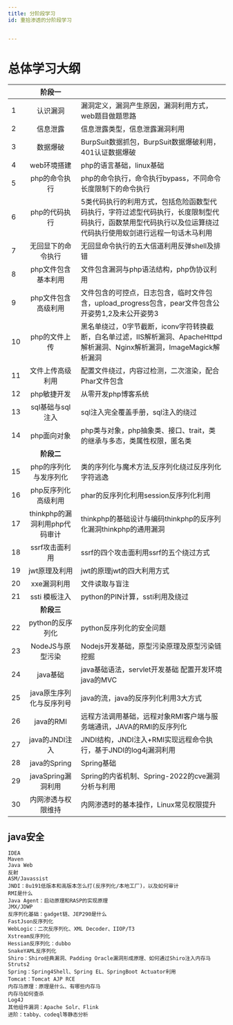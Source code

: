 ```yaml
---
title: 分阶段学习
id: 重拾渗透的分阶段学习


---
```


<!-- more -->

# 总体学习大纲

|      |          **阶段一**           |                                                              |
| ---- | :---------------------------: | ------------------------------------------------------------ |
| 1    |           认识漏洞            | 漏洞定义，漏洞产生原因，漏洞利用方式，web题目做题思路        |
| 2    |           信息泄露            | 信息泄露类型，信息泄露漏洞利用                               |
| 3    |           数据爆破            | BurpSuit数据抓包，BurpSuit数据爆破利用，401认证数据爆破      |
| 4    |          web环境搭建          | php的语言基础，linux基础                                     |
| 5    |         php的命令执行         | php的命令执行，命令执行bypass，不同命令长度限制下的命令执行  |
| 6    |         php的代码执行         | 5类代码执行的利用方式，包括危险函数型代码执行，字符过滤型代码执行，长度限制型代码执行，函数禁用型代码执行以及位运算绕过代码执行使用蚁剑进行远程一句话木马利用 |
| 7    |      无回显下的命令执行       | 无回显命令执行的五大信道利用反弹shell及排错                  |
| 8    |      php文件包含基本利用      | 文件包含漏洞与php语法结构，php伪协议利用                     |
| 9    |      php文件包含高级利用      | 文件包含的可控点，日志包含，临时文件包含，upload_progress包含，pear文件包含公开姿势1,2及未公开姿势3 |
| 10   |         php的文件上传         | 黑名单绕过，0字节截断，iconv字符转换截断，白名单过滤，IIS解析漏洞、ApacheHttpd解析漏洞、Nginx解析漏洞，ImageMagick解析漏洞 |
| 11   |       文件上传高级利用        | 配置文件绕过，内容过检测，二次渲染，配合Phar文件包含         |
| 12   |          php敏捷开发          | 从零开发php博客系统                                          |
| 13   |       sql基础与sql注入        | sql注入完全覆盖手册，sql注入的绕过                           |
| 14   |          php面向对象          | php类与对象，php抽象类、接口、trait，类的继承与多态，类属性权限，匿名类 |
|      |          **阶段二**           |                                                              |
| 15   |     php的序列化与发序列化     | 类的序列化与魔术方法,反序列化绕过反序列化字符逃逸            |
| 16   |      php反序列化高级利用      | phar的反序列化利用session反序列化利用                        |
| 17   | thinkphp的漏洞利用php代码审计 | thinkphp的基础设计与编码thinkphp的反序列化漏洞thinkphp的通用漏洞 |
| 18   |        ssrf攻击面利用         | ssrf的四个攻击面利用ssrf的五个绕过方式                       |
| 19   |         jwt原理及利用         | jwt的原理jwt的四大利用方式                                   |
| 20   |          xxe漏洞利用          | 文件读取与盲注                                               |
| 21   |         ssti 模板注入         | python的PIN计算，ssti利用及绕过                              |
|      |          **阶段三**           |                                                              |
| 22   |       python的反序列化        | python反序列化的安全问题                                     |
| 23   |       NodeJS与原型污染        | Nodejs开发基础，原型污染原理及原型污染链挖掘                 |
| 24   |           java基础            | java基础语法，servlet开发基础 配置开发环境 java的MVC         |
| 25   |   java原生序列化与反序列号    | java的流，java的反序列化利用3大方式                          |
| 26   |           java的RMI           | 远程方法调用基础，远程对象RMI客户端与服务端通讯，JAVA的RMI的反序列化 |
| 27   |        java的JNDI注入         | JNDI结构，JNDI注入+RMI实现远程命令执行，基于JNDI的log4j漏洞利用 |
| 28   |         java的Spring          | Spring基础                                                   |
| 29   |      javaSpring漏洞利用       | Spring的内省机制、Spring-2022的cve漏洞分析与利用             |
| 30   |      内网渗透与权限维持       | 内网渗透时的基本操作，Linux常见权限提升                      |



## java安全


	IDEA
	Maven
	Java Web
	反射
	ASM/Javassist
	JNDI：8u191低版本和高版本怎么打(反序列化/本地工厂)，以及如何审计
	RMI是什么
	Java Agent：启动原理和RASP的实现原理
	JMX/JDWP
	反序列化基础：gadget链、JEP290是什么
	FastJson反序列化
	WebLogic：二次反序列化、XML Decoder、IIOP/T3
	Xstream反序列化
	Hessian反序列化：dubbo
	SnakeYAML反序列化
	Shiro：Shiro经典漏洞、Padding Oracle漏洞形成原理、如何通过Shiro注入内存马
	Struts2
	Spring：Spring4Shell、Spring EL、SpringBoot Actuator利用
	Tomcat：Tomcat AJP RCE
	内存马原理：原理是什么、有哪些内存马
	内存马如何查杀
	Log4J
	其他组件漏洞：Apache Solr、Flink
	进阶：tabby、codeql等静态分析